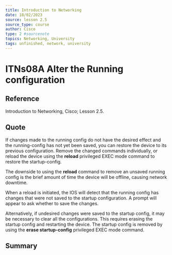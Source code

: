 ```yaml
---
title: Introduction to Networking
date: 18/02/2023
source: lesson 2.5
source_type: course
author: Cisco
type: 2 #sourcenote
topics: Networking, University
tags: unfinished, network, university
---
```

# ITNs08A Alter the Running configuration

## **Reference**
Introduction to Networking, Cisco; Lesson 2.5.

## **Quote**
If changes made to the running config do not have the desired effect and the running-config has not yet been saved, you can restore the device to its previous configuration. Remove the changed commands individually, or reload the device using the **reload** privileged EXEC mode command to restore the startup-config.

The downside to using the **reload** command to remove an unsaved running config is the brief amount of time the device will be offline, causing network downtime.

When a reload is initiated, the IOS will detect that the running config has changes that were not saved to the startup configuration. A prompt will appear to ask whether to save the changes.

Alternatively, if undesired changes were saved to the startup config, it may be necessary to clear all the configurations. This requires erasing the startup config and restarting the device. The startup config is removed by using the **erase startup-config** privileged EXEC mode command.

## **Summary**
<!-- Resume of the idea with the context of the quote. -->
